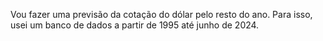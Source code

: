 Vou fazer uma previsão da cotação do dólar pelo resto do ano. Para isso, usei um banco de dados a partir de 1995 até junho de 2024.
